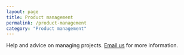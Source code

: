 ```yaml
---
layout: page
title: Product management
permalink: /product-management
category: "Product management"
---
```


Help and advice on managing projects. <a href="mailto:CentreOfExcellenceCentral@digital.homeoffice.gov.uk">Email us</a> for more information.
